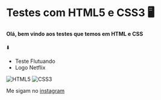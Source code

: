
 # Testes com HTML5 e CSS3 🖥️
 
#### Olá, bem vindo aos testes que temos em HTML e CSS

⬇️
* Teste Flutuando
* Logo Netflix <br/>

![HTML5](https://user-images.githubusercontent.com/104328195/167319881-bedd2b8f-6374-42dd-9ce0-5003f072c8c6.jpg)
![CSS3](https://user-images.githubusercontent.com/104328195/167319886-ab12d227-27fc-46c9-bc47-7b7416dd1cbf.jpg)

Me sigam no [instagram](https://www.instagram.com/gabi.o.farias/?hl=pt-br)
